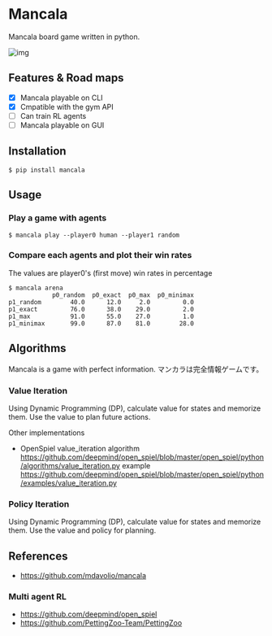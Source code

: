 # Mancala

Mancala board game written in python.

![img](https://github.com/qqhann/Mancala/blob/main/assets/preview_cli.png)

## Features & Road maps

- [x] Mancala playable on CLI
- [x] Cmpatible with the gym API
- [ ] Can train RL agents
- [ ] Mancala playable on GUI

## Installation

```shell
$ pip install mancala
```

## Usage

### Play a game with agents

```shell
$ mancala play --player0 human --player1 random
```

### Compare each agents and plot their win rates

The values are player0's (first move) win rates in percentage

```shell
$ mancala arena
            p0_random  p0_exact  p0_max  p0_minimax
p1_random        40.0      12.0     2.0         0.0
p1_exact         76.0      38.0    29.0         2.0
p1_max           91.0      55.0    27.0         1.0
p1_minimax       99.0      87.0    81.0        28.0
```

## Algorithms

Mancala is a game with perfect information.
マンカラは完全情報ゲームです。

### Value Iteration

Using Dynamic Programming (DP), calculate value for states and memorize them.
Use the value to plan future actions.

Other implementations

- OpenSpiel value_iteration
  algorithm <https://github.com/deepmind/open_spiel/blob/master/open_spiel/python/algorithms/value_iteration.py>
  example <https://github.com/deepmind/open_spiel/blob/master/open_spiel/python/examples/value_iteration.py>

### Policy Iteration

Using Dynamic Programming (DP), calculate value for states and memorize them.
Use the value and policy for planning.

## References

- <https://github.com/mdavolio/mancala>

### Multi agent RL

- <https://github.com/deepmind/open_spiel>
- <https://github.com/PettingZoo-Team/PettingZoo>
